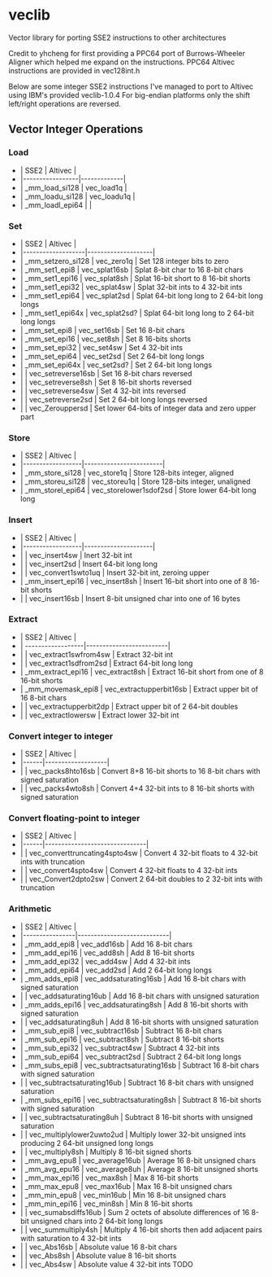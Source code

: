 # veclib
Vector library for porting SSE2 instructions to other architectures

Credit to yhcheng for first providing a PPC64 port of Burrows-Wheeler Aligner which helped me expand on the instructions. 
PPC64 Altivec instructions are provided in vec128int.h

Below are some integer SSE2 instructions I've managed to port to Altivec using IBM's provided veclib-1.0.4
For big-endian platforms only the shift left/right operations are reversed. 

## Vector Integer Operations

### Load
* | SSE2            | Altivec     |
* |-----------------|-------------|
* | _mm_load_si128  | vec_load1q  |
* | _mm_loadu_si128 | vec_loadu1q |
* | _mm_loadl_epi64 |             |

### Set
* | SSE2              | Altivec            |
* |-------------------|--------------------|
* | _mm_setzero_si128 | vec_zero1q         | Set 128 integer bits to zero
* | _mm_set1_epi8     | vec_splat16sb      | Splat 8-bit char to 16 8-bit chars
* | _mm_set1_epi16    | vec_splat8sh       | Splat 16-bit short to 8 16-bit shorts
* | _mm_set1_epi32    | vec_splat4sw       | Splat 32-bit ints to 4 32-bit ints
* | _mm_set1_epi64    | vec_splat2sd       | Splat 64-bit long long to 2 64-bit long longs
* | _mm_set1_epi64x   | vec_splat2sd?      | Splat 64-bit long long to 2 64-bit long longs
* | _mm_set_epi8      | vec_set16sb        | Set 16 8-bit chars
* | _mm_set_epi16     | vec_set8sh         | Set 8 16-bits shorts
* | _mm_set_epi32     | vec_set4sw         | Set 4 32-bit ints
* | _mm_set_epi64     | vec_set2sd         | Set 2 64-bit long longs
* | _mm_set_epi64x    | vec_set2sd?        | Set 2 64-bit long longs
* |                   | vec_setreverse16sb | Set 16 8-bit chars reversed
* |                   | vec_setreverse8sh  | Set 8 16-bit shorts reversed
* |                   | vec_setreverse4sw  | Set 4 32-bit ints reversed
* |                   | vec_setreverse2sd  | Set 2 64-bit long longs reversed
* |                   | vec_Zerouppersd    | Set lower 64-bits of integer data and zero upper part

### Store
* | SSE2             | Altivec                |
* |------------------|------------------------|
* | _mm_store_si128  | vec_store1q            | Store 128-bits integer, aligned
* | _mm_storeu_si128 | vec_storeu1q           | Store 128-bits integer, unaligned
* | _mm_storel_epi64 | vec_storelower1sdof2sd | Store lower 64-bit long long

### Insert
* | SSE2             | Altivec             |
* |------------------|---------------------|
* |                  | vec_insert4sw       | Inert 32-bit int
* |                  | vec_insert2sd       | Insert 64-bit long long
* |                  | vec_convert1swto1uq | Insert 32-bit int, zeroing upper
* | _mm_insert_epi16 | vec_insert8sh       | Insert 16-bit short into one of 8 16-bit shorts
* |                  | vec_insert16sb      | Insert 8-bit unsigned char into one of 16 bytes

### Extract
* | SSE2              | Altivec                 |
* | ------------------|-------------------------|
* |                   | vec_extract1swfrom4sw   | Extract 32-bit int
* |                   | vec_extract1sdfrom2sd   | Extract 64-bit long long
* | _mm_extract_epi16 | vec_extract8sh          | Extract 16-bit short from one of 8 16-bit shorts
* | _mm_movemask_epi8 | vec_extractupperbit16sb | Extract upper bit of 16 8-bit chars
* |                   | vec_extractupperbit2dp  | Extract upper bit of 2 64-bit doubles
* |                   | vec_extractlowersw      | Extract lower 32-bit int

### Convert integer to integer
* | SSE2 | Altivec           |
* |------|-------------------|
* |      | vec_packs8hto16sb | Convert 8+8 16-bit shorts to 16 8-bit chars with signed saturation
* |      | vec_packs4wto8sh  | Convert 4+4 32-bit ints to 8 16-bit shorts with signed saturation

### Convert floating-point to integer
* | SSE2 | Altivec                       |
* |------|-------------------------------|
* |      | vec_converttruncating4spto4sw | Convert 4 32-bit floats to 4 32-bit ints with truncation
* |      | vec_convert4spto4sw           | Convert 4 32-bit floats to 4 32-bit ints
* |      | vec_Convert2dpto2sw           | Convert 2 64-bit doubles to 2 32-bit ints with truncation

### Arithmetic
* | SSE2 | Altivec |
* |----------------|----------------------------|
* | _mm_add_epi8   | vec_add16sb                | Add 16 8-bit chars
* | _mm_add_epi16  | vec_add8sh                 | Add 8 16-bit shorts
* | _mm_add_epi32  | vec_add4sw                 | Add 4 32-bit ints
* | _mm_add_epi64  | vec_add2sd                 | Add 2 64-bit long longs
* | _mm_adds_epi8  | vec_addsaturating16sb      | Add 16 8-bit chars with signed saturation
* |                | vec_addsaturating16ub      | Add 16 8-bit chars with unsigned saturation
* | _mm_adds_epi16 | vec_addsaturating8sh       | Add 8 16-bit shorts with signed saturation
* |                | vec_addsaturating8uh       | Add 8 16-bit shorts with unsigned saturation
* | _mm_sub_epi8   | vec_subtract16sb           | Subtract 16 8-bit chars
* | _mm_sub_epi16  | vec_subtract8sh            | Subtract 8 16-bit shorts
* | _mm_sub_epi32  | vec_subtract4sw            | Subtract 4 32-bit ints
* | _mm_sub_epi64  | vec_subtract2sd            | Subtract 2 64-bit long longs
* | _mm_subs_epi8  | vec_subtractsaturating16sb | Subtract 16 8-bit chars with signed saturation
* |                | vec_subtractsaturating16ub | Subtract 16 8-bit chars with unsigned saturation
* | _mm_subs_epi16 | vec_subtractsaturating8sh  | Subtract 8 16-bit shorts with signed saturation
* |                | vec_subtractsaturating8uh  | Subtract 8 16-bit shorts with unsigned saturation
* |                | vec_multiplylower2uwto2ud  | Multiply lower 32-bit unsigned ints producing 2 64-bit unsigned long longs
* |                | vec_multiply8sh            | Multiply 8 16-bit signed shorts
* | _mm_avg_epu8   | vec_average16ub            | Average 16 8-bit unsigned chars
* | _mm_avg_epu16  | vec_average8uh             | Average 8 16-bit unsigned shorts
* | _mm_max_epi16  | vec_max8sh                 | Max 8 16-bit shorts
* | _mm_max_epu8   | vec_max16ub                | Max 16 8-bit unsigned chars
* | _mm_min_epu8   | vec_min16ub                | Min 16 8-bit unsigned chars
* | _mm_min_epi16  | vec_min8sh                 | Min 8 16-bit shorts
* |                | vec_sumabsdiffs16ub        | Sum 2 octets of absolute differences of 16 8-bit unsigned chars into 2 64-bit long longs
* |                | vec_summultiply4sh         | Multiply 4 16-bit shorts then add adjacent pairs with saturation to 4 32-bit ints
* |                | vec_Abs16sb                | Absolute value 16 8-bit chars
* |                | vec_Abs8sh                 | Absolute value 8 16-bit shorts
* |                | vec_Abs4sw                 | Absolute value 4 32-bit ints
TODO
